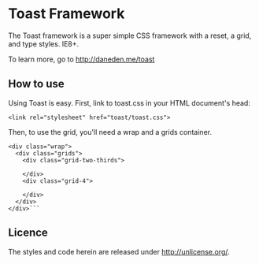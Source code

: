 # Toast Framework
The Toast framework is a super simple CSS framework with a reset, a grid, and type styles. IE8+.

To learn more, go to http://daneden.me/toast

## How to use

Using Toast is easy. First, link to toast.css in your HTML document's head:

```<link rel="stylesheet" href="toast/toast.css">```

Then, to use the grid, you'll need a wrap and a grids container.

    <div class="wrap">
      <div class="grids">
        <div class="grid-two-thirds">
    
        </div>
        <div class="grid-4">
    
        </div>
      </div>
    </div>```

## Licence
The styles and code herein are released under http://unlicense.org/.